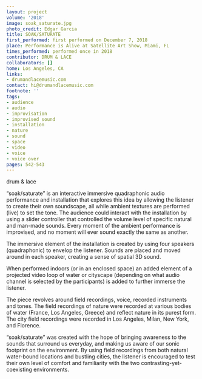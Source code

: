 ```yaml
---
layout: project
volume: '2018'
image: soak_saturate.jpg
photo_credit: Edgar Garcia
title: SOAK/SATURATE
first_performed: first performed on December 7, 2018
place: Performance is Alive at Satellite Art Show, Miami, FL
times_performed: performed once in 2018
contributor: DRUM & LACE
collaborators: []
home: Los Angeles, CA
links:
- drumandlacemusic.com
contact: hi@drumandlacemusic.com
footnote: ''
tags:
- audience
- audio
- improvisation
- improvised sound
- installation
- nature
- sound
- space
- video
- voice
- voice over
pages: 542-543
---
```




drum & lace

“soak/saturate” is an interactive immersive quadraphonic audio performance and installation that explores this idea by allowing the listener to create their own soundscape, all while ambient textures are performed (live) to set the tone. The audience could interact with the installation by using a slider controller that controlled the volume level of specific natural and man-made sounds. Every moment of the ambient performance is improvised, and no moment will ever sound exactly the same as another.

The immersive element of the installation is created by using four speakers (quadraphonic) to envelop the listener. Sounds are placed and moved around in each speaker, creating a sense of spatial 3D sound.

When performed indoors (or in an enclosed space) an added element of a projected video loop of water or cityscape (depending on what audio channel is selected by the participants) is added to further immerse the listener.

The piece revolves around field recordings, voice, recorded instruments and tones. The field recordings of nature were recorded at various bodies of water (France, Los Angeles, Greece) and reflect nature in its purest form. The city field recordings were recorded in Los Angeles, Milan, New York, and Florence.

“soak/saturate” was created with the hope of bringing awareness to the sounds that surround us everyday, and making us aware of our sonic footprint on the environment. By using field recordings from both natural water-bound locations and bustling cities, the listener is encouraged to test their own level of comfort and familiarity with the two contrasting-yet-coexisting environments.
